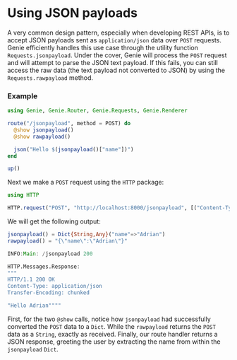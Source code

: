 # Using JSON payloads

A very common design pattern, especially when developing REST APIs, is to accept JSON payloads sent as `application/json` data over `POST` requests. Genie efficiently handles this use case through the utility function `Requests.jsonpayload`. Under the cover, Genie will process the `POST` request and will attempt to parse the JSON text payload. If this fails, you can still access the raw data (the text payload not converted to JSON) by using the `Requests.rawpayload` method.

### Example

```julia
using Genie, Genie.Router, Genie.Requests, Genie.Renderer

route("/jsonpayload", method = POST) do
  @show jsonpayload()
  @show rawpayload()

  json("Hello $(jsonpayload()["name"])")
end

up()
```

Next we make a `POST` request using the `HTTP` package:

```julia
using HTTP

HTTP.request("POST", "http://localhost:8000/jsonpayload", [("Content-Type", "application/json")], """{"name":"Adrian"}""")
```

We will get the following output:

```julia
jsonpayload() = Dict{String,Any}("name"=>"Adrian")
rawpayload() = "{\"name\":\"Adrian\"}"

INFO:Main: /jsonpayload 200

HTTP.Messages.Response:
"""
HTTP/1.1 200 OK
Content-Type: application/json
Transfer-Encoding: chunked

"Hello Adrian""""
```

First, for the two `@show` calls, notice how `jsonpayload` had successfully converted the `POST` data to a `Dict`. While the `rawpayload` returns the `POST` data as a `String`, exactly as received. Finally, our route handler returns a JSON response, greeting the user by extracting the name from within the `jsonpayload` `Dict`.
